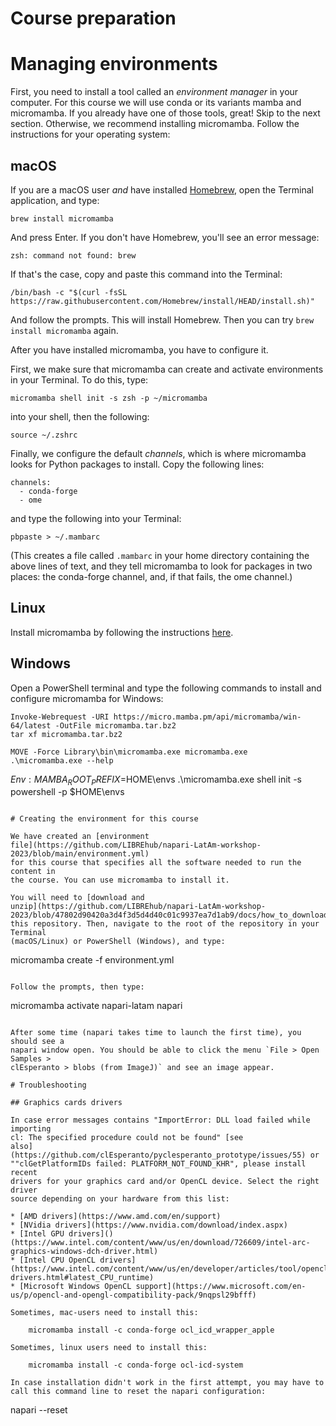 # Course preparation

# Managing environments

First, you need to install a tool called an *environment manager* in your
computer. For this course we will use conda or its variants mamba and
micromamba. If you already have one of those tools, great! Skip to the next
section. Otherwise, we recommend installing micromamba. Follow the
instructions for your operating system:

## macOS

If you are a macOS user *and* have installed [Homebrew](https://brew.sh/), open
the Terminal application, and type:

```
brew install micromamba
```

And press Enter. If you don't have Homebrew, you'll see an error message:

```
zsh: command not found: brew
```

If that's the case, copy and paste this command into the Terminal:

```
/bin/bash -c "$(curl -fsSL https://raw.githubusercontent.com/Homebrew/install/HEAD/install.sh)"
```

And follow the prompts. This will install Homebrew. Then you can try `brew
install micromamba` again.

After you have installed micromamba, you have to configure it.

First, we make sure that micromamba can create and activate environments in
your Terminal. To do this, type:

```
micromamba shell init -s zsh -p ~/micromamba
```

into your shell, then the following:

```
source ~/.zshrc
```

Finally, we configure the default *channels*, which is where micromamba looks
for Python packages to install. Copy the following lines:

```
channels:
  - conda-forge
  - ome
```

and type the following into your Terminal:

```
pbpaste > ~/.mambarc
```

(This creates a file called `.mambarc` in your home directory containing the
above lines of text, and they tell micromamba to look for packages in two
places: the conda-forge channel, and, if that fails, the ome channel.)

## Linux

Install micromamba by following the instructions
[here](https://mamba.readthedocs.io/en/latest/installation.html#linux-and-macos).

## Windows

Open a PowerShell terminal and type the following commands to install and
configure micromamba for Windows:

```
Invoke-Webrequest -URI https://micro.mamba.pm/api/micromamba/win-64/latest -OutFile micromamba.tar.bz2
tar xf micromamba.tar.bz2

MOVE -Force Library\bin\micromamba.exe micromamba.exe
.\micromamba.exe --help
```

$Env:MAMBA_ROOT_PREFIX=$HOME\envs
.\micromamba.exe shell init -s powershell -p $HOME\envs
```

# Creating the environment for this course

We have created an [environment
file](https://github.com/LIBREhub/napari-LatAm-workshop-2023/blob/main/environment.yml)
for this course that specifies all the software needed to run the content in
the course. You can use micromamba to install it.

You will need to [download and
unzip](https://github.com/LIBREhub/napari-LatAm-workshop-2023/blob/47802d90420a3d4f3d5d4d40c01c9937ea7d1ab9/docs/how_to_download.png)
this repository. Then, navigate to the root of the repository in your Terminal
(macOS/Linux) or PowerShell (Windows), and type:

```
micromamba create -f environment.yml
```

Follow the prompts, then type:

```
micromamba activate napari-latam
napari
```

After some time (napari takes time to launch the first time), you should see a
napari window open. You should be able to click the menu `File > Open Samples >
clEsperanto > blobs (from ImageJ)` and see an image appear.

# Troubleshooting

## Graphics cards drivers

In case error messages contains "ImportError: DLL load failed while importing
cl: The specified procedure could not be found" [see
also](https://github.com/clEsperanto/pyclesperanto_prototype/issues/55) or
""clGetPlatformIDs failed: PLATFORM_NOT_FOUND_KHR", please install recent
drivers for your graphics card and/or OpenCL device. Select the right driver
source depending on your hardware from this list:

* [AMD drivers](https://www.amd.com/en/support)
* [NVidia drivers](https://www.nvidia.com/download/index.aspx)
* [Intel GPU drivers]()(https://www.intel.com/content/www/us/en/download/726609/intel-arc-graphics-windows-dch-driver.html)
* [Intel CPU OpenCL drivers](https://www.intel.com/content/www/us/en/developer/articles/tool/opencl-drivers.html#latest_CPU_runtime)
* [Microsoft Windows OpenCL support](https://www.microsoft.com/en-us/p/opencl-and-opengl-compatibility-pack/9nqpsl29bfff)

Sometimes, mac-users need to install this:

    micromamba install -c conda-forge ocl_icd_wrapper_apple

Sometimes, linux users need to install this:

    micromamba install -c conda-forge ocl-icd-system

In case installation didn't work in the first attempt, you may have to call this command line to reset the napari configuration:

```
napari --reset
```
